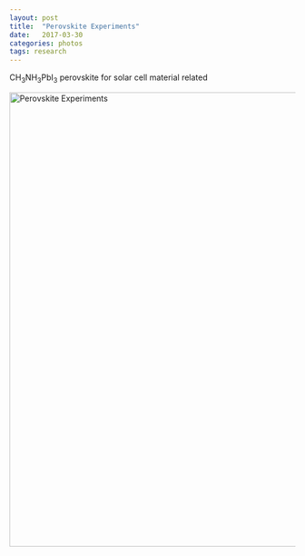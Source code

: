 ```yaml
---
layout: post
title:  "Perovskite Experiments"
date:   2017-03-30 
categories: photos
tags: research
---
```

CH<sub>3</sub>NH<sub>3</sub>PbI<sub>3</sub> perovskite for solar cell material related

<a data-flickr-embed="true" data-footer="true"  href="https://www.flickr.com/photos/auyongcheemeng/albums/72157681676638596" title="Perovskite Experiments"><img src="https://c1.staticflickr.com/3/2879/33579029736_efab68f086_c.jpg" width="733" height="800" alt="Perovskite Experiments"></a><script async src="//embedr.flickr.com/assets/client-code.js" charset="utf-8"></script>
